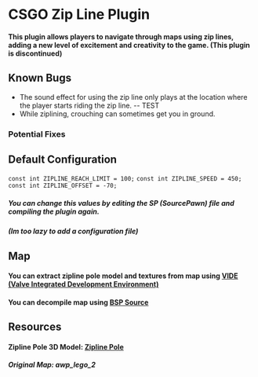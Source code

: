 
# CSGO Zip Line Plugin
#### This plugin allows players to navigate through maps using zip lines, adding a new level of excitement and creativity to the game. (This plugin is discontinued)


## Known Bugs
- The sound effect for using the zip line only plays at the location where the player starts riding the zip line.
  -- TEST
- While ziplining, crouching can sometimes get you in ground.

### Potential Fixes

## Default Configuration

`const int ZIPLINE_REACH_LIMIT = 100;`
`const int ZIPLINE_SPEED = 450;`
`const int ZIPLINE_OFFSET = -70;`

##### You can change this values by editing the SP (SourcePawn) file and compiling the plugin again.
##### (Im too lazy to add a configuration file)

## Map
#### You can extract zipline pole model and textures from map using [VIDE (Valve Integrated Development Environment)](https://developer.valvesoftware.com/wiki/VIDE)
#### You can decompile map using [BSP Source](https://developer.valvesoftware.com/wiki/BSPSource)

## Resources
#### Zipline Pole 3D Model: [Zipline Pole](https://sketchfab.com/3d-models/fortnite-zipline-pole-db8eb25739ec4207b51661b2be5273b6)
##### Original Map: awp_lego_2
